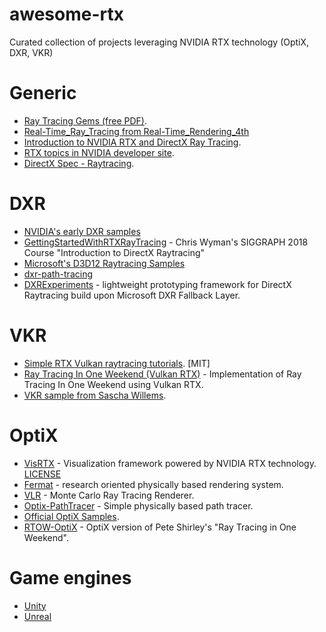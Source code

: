 # awesome-rtx
Curated collection of projects leveraging NVIDIA RTX technology (OptiX, DXR, VKR)

# Generic
- [Ray Tracing Gems (free PDF)](http://www.realtimerendering.com/raytracinggems/).
- [Real-Time_Ray_Tracing from Real-Time_Rendering_4th](http://www.realtimerendering.com/Real-Time_Rendering_4th-Real-Time_Ray_Tracing.pdf)
- [Introduction to NVIDIA RTX and DirectX Ray Tracing](https://devblogs.nvidia.com/introduction-nvidia-rtx-directx-ray-tracing/).
- [RTX topics in NVIDIA developer site](https://devblogs.nvidia.com/tag/dxr/).
- [DirectX Spec - Raytracing](https://microsoft.github.io/DirectX-Specs/d3d/Raytracing.html).

# DXR
- [NVIDIA's early DXR samples](https://github.com/NVIDIAGameWorks/DxrTutorials)
- [GettingStartedWithRTXRayTracing](https://github.com/NVIDIAGameWorks/GettingStartedWithRTXRayTracing) - Chris Wyman's SIGGRAPH 2018 Course "Introduction to DirectX Raytracing"
- [Microsoft's D3D12 Raytracing Samples](https://github.com/Microsoft/DirectX-Graphics-Samples/tree/master/Samples/Desktop/D3D12Raytracing)
- [dxr-path-tracing](https://github.com/RikoOphorst/dxr-path-tracing)
- [DXRExperiments](https://github.com/philcn/DXRExperiments) - lightweight prototyping framework for DirectX Raytracing build upon Microsoft DXR Fallback Layer.

# VKR
- [Simple RTX Vulkan raytracing tutorials](https://github.com/iOrange/rtxON). [MIT]
- [Ray Tracing In One Weekend (Vulkan RTX)](https://github.com/GPSnoopy/RayTracingInVulkan) - Implementation of Ray Tracing In One Weekend  using Vulkan RTX.
- [VKR sample from Sascha Willems](https://github.com/SaschaWillems/Vulkan/tree/master/examples/nv_ray_tracing_basic).

# OptiX
- [VisRTX](https://github.com/NVIDIA/VisRTX) - Visualization framework powered by NVIDIA RTX technology. [LICENSE](https://github.com/NVIDIA/VisRTX/blob/master/LICENSE)
- [Fermat](https://github.com/NVlabs/fermat) - research oriented physically based rendering system.
- [VLR](https://github.com/shocker-0x15/VLR) - Monte Carlo Ray Tracing Renderer.
- [Optix-PathTracer](https://github.com/knightcrawler25/Optix-PathTracer) - Simple physically based path tracer.
- [Official OptiX Samples](https://github.com/nvpro-samples/optix_advanced_samples).
- [RTOW-OptiX](https://github.com/ingowald/RTOW-OptiX) - OptiX version of Pete Shirley's "Ray Tracing in One Weekend".

# Game engines
- [Unity](https://unity.com/ray-tracing)
- [Unreal](https://docs.unrealengine.com/en-us/Engine/Rendering/RayTracing)
